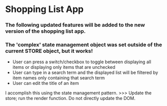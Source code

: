 # Shopping List App

### The following updated features will be added to the new version of the shopping list app.
### The 'complex' state management object was set outside of the current STORE object, but it works!


* User can press a switch/checkbox to toggle between displaying all items or displaying only items that are unchecked
* User can type in a search term and the displayed list will be filtered by item names only containing that search term
* User can edit the title of an item

I accomplish this using the state management pattern. >>> Update the store; run the render function. Do not directly update the DOM.